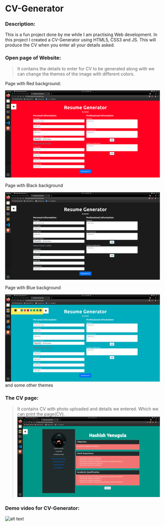 # CV-Generator

### Description:
This is a fun project done by me while I am practising Web development. In this project I created a CV-Generator using HTML5, CSS3 and JS. This will produce the CV when you enter all your details asked.

### Open page of Website:
>It contains the details to enter for CV to be generated along with we can change the themes of the image with different colors.


Page with Red background:

![alt text](https://github.com/Hashish-y/CV-Generator/blob/22be212323f31f29530221c649fda12cf2490087/Output/red.png)

Page with Black background

![alt text](https://github.com/Hashish-y/CV-Generator/blob/22be212323f31f29530221c649fda12cf2490087/Output/black.png)

Page with Blue background

![alt text](https://github.com/Hashish-y/CV-Generator/blob/22be212323f31f29530221c649fda12cf2490087/Output/blue.png)
and some other themes 

### The CV page: 
>It contains CV with photo uploaded and details we entered. Which we can print the page(CV).
![alt text](https://github.com/Hashish-y/CV-Generator/blob/22be212323f31f29530221c649fda12cf2490087/Output/output.png)

### Demo video for CV-Generator: 

![alt text](https://github.com/Hashish-y/CV-Generator/blob/8a4e1274fe859bfa611d353a90b89b0bb4ca49ce/Output/demo.gif)
